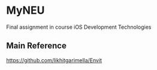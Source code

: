 # MyNEU
Final assignment in course iOS Development Technologies

## Main Reference
https://github.com/likhitgarimella/Envit
